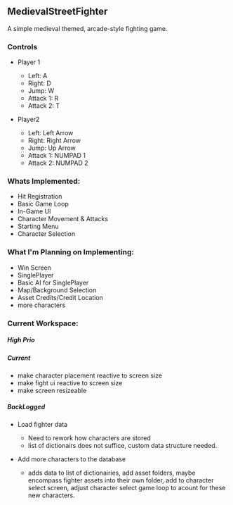 ## MedievalStreetFighter

A simple medieval themed, arcade-style fighting game.

### Controls

- Player 1
  - Left: A
  - Right: D
  - Jump: W
  - Attack 1: R
  - Attack 2: T

- Player2
  - Left: Left Arrow
  - Right: Right Arrow
  - Jump: Up Arrow
  - Attack 1: NUMPAD 1
  - Attack 2: NUMPAD 2

### Whats Implemented:

- Hit Registration
- Basic Game Loop
- In-Game UI
- Character Movement & Attacks
- Starting Menu
- Character Selection


### What I'm Planning on Implementing:

- Win Screen
- SinglePlayer
- Basic AI for SinglePlayer
- Map/Background Selection
- Asset Credits/Credit Location
- more characters


### Current Workspace:

##### High Prio

##### Current

- make character placement reactive to screen size
- make fight ui reactive to screen size
- make screen resizeable

##### BackLogged

- Load fighter data
  - Need to rework how characters are stored
  - list of dictionairs does not suffice, custom data structure needed.

- Add more characters to the database
  - adds data to list of dictionairies, add asset folders, maybe encompass fighter assets into their own folder, add to character select screen, adjust character select game loop to acount for these new characters.
